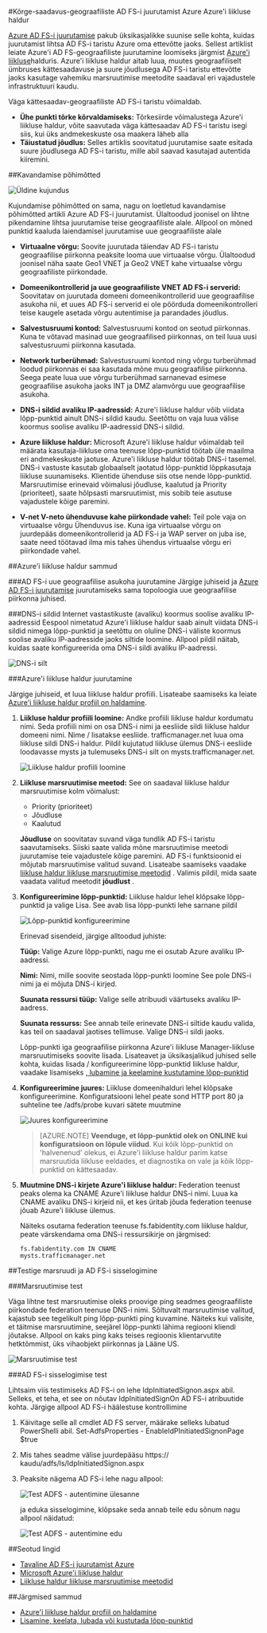 <properties
    pageTitle="Kõrge-saadavus-geograafiliste AD FS-i juurutamist Azure Azure'i liikluse haldur | Microsoft Azure'i"
    description="Selles dokumendis saate teada, kuidas kasutada Azure AD FS-i kõrge ligipääsetavusele."
    keywords="Azure'i liikluse haldur, ADFS-i Azure liikluse haldur geograafilised, mitme andmekeskuses, geograafilised andmekeskuste, mitut geograafilist andmekeskuste, AD FS-i juurutada Azure AD FS-i, juurutada azure ADFS-i, azure ADFS-i, azure ad FS-i, juurutada ADFS-i, juurutada ad FS-i ADFS-i Azure, juurutada ADFS-i Azure, juurutada AD FS-i azure, ADFS-i azure AD FS-i, Azure AD FS-i Azure iaas tutvustus , ADFS-i, Azure'i ADFS-i teisaldamine"
    services="active-directory"
    documentationCenter=""
    authors="anandyadavmsft"
    manager="femila"
    editor=""/>

<tags
    ms.service="active-directory"
    ms.workload="identity"
    ms.tgt_pltfrm="na"
    ms.devlang="na"
    ms.topic="get-started-article"
    ms.date="09/01/2016"
    ms.author="anandy;billmath"/>
    
#<a name="high-availability-cross-geographic-ad-fs-deployment-in-azure-with-azure-traffic-manager"></a>Kõrge-saadavus-geograafiliste AD FS-i juurutamist Azure Azure'i liikluse haldur

[Azure AD FS-i juurutamise](active-directory-aadconnect-azure-adfs.md) pakub üksikasjalikke suunise selle kohta, kuidas juurutamist lihtsa AD FS-i taristu Azure oma ettevõtte jaoks. Sellest artiklist leiate Azure'i AD FS-geograafiliste juurutamine loomiseks järgmist [Azure'i liikluse](../traffic-manager/traffic-manager-overview.md)halduris. Azure'i liikluse haldur aitab luua, muutes geograafiliselt ümbruses kättesaadavuse ja suure jõudlusega AD FS-i taristu ettevõtte jaoks kasutage vahemiku marsruutimise meetodite saadaval eri vajadustele infrastruktuuri kaudu.

Väga kättesaadav-geograafiliste AD FS-i taristu võimaldab.

* **Ühe punkti tõrke kõrvaldamiseks:** Tõrkesiirde võimalustega Azure'i liikluse haldur, võite saavutada väga kättesaadav AD FS-i taristu isegi siis, kui üks andmekeskuste osa maakera läheb alla
* **Täiustatud jõudlus:** Selles artiklis soovitatud juurutamise saate esitada suure jõudlusega AD FS-i taristu, mille abil saavad kasutajad autentida kiiremini. 

##<a name="design-principles"></a>Kavandamise põhimõtted

![Üldine kujundus](./media/active-directory-adfs-in-azure-with-azure-traffic-manager/blockdiagram.png)

Kujundamise põhimõtted on sama, nagu on loetletud kavandamise põhimõtted artikli Azure AD FS-i juurutamist. Ülaltoodud joonisel on lihtne pikendamine lihtsa juurutamise teise geograafiliste alale. Allpool on mõned punktid kaaluda laiendamisel juurutamise uue geograafiliste alale

* **Virtuaalne võrgu:** Soovite juurutada täiendav AD FS-i taristu geograafilise piirkonna peaksite looma uue virtuaalse võrgu. Ülaltoodud joonisel näha saate Geo1 VNET ja Geo2 VNET kahe virtuaalse võrgu geograafiliste piirkondade.

* **Domeenikontrollerid ja uue geograafiliste VNET AD FS-i serverid:** Soovitatav on juurutada domeeni domeenikontrollerid uue geograafilise asukoha nii, et uues AD FS-i serverid ei ole pöörduda domeenikontrolleri teise kaugele asetada võrgu autentimise ja parandades jõudlus.

* **Salvestusruumi kontod:** Salvestusruumi kontod on seotud piirkonnas. Kuna te võtavad masinad uue geograafilised piirkonnas, on teil luua uusi salvestusruumi piirkonna kasutada.  

* **Network turberühmad:** Salvestusruumi kontod ning võrgu turberühmad loodud piirkonnas ei saa kasutada mõne muu geograafilise piirkonna. Seega peate luua uue võrgu turberühmad sarnanevad esimese geograafilise asukoha jaoks INT ja DMZ alamvõrgu uue geograafilise asukoha.

* **DNS-i sildid avaliku IP-aadressid:** Azure'i liikluse haldur võib viidata lõpp-punktid ainult DNS-i sildid kaudu. Seetõttu on vaja luua välise koormus soolise avaliku IP-aadressid DNS-i sildid.

* **Azure liikluse haldur:** Microsoft Azure'i liikluse haldur võimaldab teil määrata kasutaja-liikluse oma teenuse lõpp-punktid töötab üle maailma eri andmekeskuste jaotuse. Azure'i liikluse haldur töötab DNS-i tasemel. DNS-i vastuste kasutab globaalselt jaotatud lõpp-punktid lõppkasutaja liikluse suunamiseks. Klientide ühenduse siis otse nende lõpp-punktid. Marsruutimise erinevaid võimalusi jõudluse, kaalutud ja Priority (prioriteet), saate hõlpsasti marsruutimist, mis sobib teie asutuse vajadustele kõige paremini. 

* **V-net V-neto ühenduvuse kahe piirkondade vahel:** Teil pole vaja on virtuaalse võrgu Ühenduvus ise. Kuna iga virtuaalse võrgu on juurdepääs domeenikontrollerid ja AD FS-i ja WAP server on juba ise, saate need töötavad ilma mis tahes ühendus virtuaalse võrgu eri piirkondade vahel. 

##<a name="steps-to-integrate-azure-traffic-manager"></a>Azure'i liikluse haldur sammud

###<a name="deploy-ad-fs-in-the-new-geographical-region"></a>AD FS-i uue geograafilise asukoha juurutamine
Järgige juhiseid ja [Azure AD FS-i juurutamise](active-directory-aadconnect-azure-adfs.md) juurutamiseks sama topoloogia uue geograafilise piirkonna juhised.

###<a name="dns-labels-for-public-ip-addresses-of-the-internet-facing-public-load-balancers"></a>DNS-i sildid Internet vastastikuste (avaliku) koormus soolise avaliku IP-aadressid
Eespool nimetatud Azure'i liikluse haldur saab ainult viidata DNS-i sildid nimega lõpp-punktid ja seetõttu on oluline DNS-i väliste koormus soolise avaliku IP-aadresside jaoks siltide loomine. Allpool pildil näitab, kuidas saate konfigureerida oma DNS-i sildi avaliku IP-aadressi. 

![DNS-i silt](./media/active-directory-adfs-in-azure-with-azure-traffic-manager/eastfabstsdnslabel.png)

###<a name="deploying-azure-traffic-manager"></a>Azure'i liikluse haldur juurutamine

Järgige juhiseid, et luua liikluse haldur profiili. Lisateabe saamiseks ka leiate [Azure'i liikluse haldur profiil on haldamine](../traffic-manager/traffic-manager-manage-profiles.md).

1. **Liikluse haldur profiili loomine:** Andke profiili liikluse haldur kordumatu nimi. Seda profiili nimi on osa DNS-i nimi ja eesliide sildi liikluse haldur domeeni nimi. Nime / lisatakse eesliide. trafficmanager.net luua oma liikluse sildi DNS-i haldur. Pildil kujutatud liikluse ülemus DNS-i eesliide loodavasse mysts ja tulemuseks DNS-i silt on mysts.trafficmanager.net. 

    ![Liikluse haldur profiili loomine](./media/active-directory-adfs-in-azure-with-azure-traffic-manager/trafficmanager01.png)
 
2. **Liikluse marsruutimise meetod:** See on saadaval liikluse haldur marsruutimise kolm võimalust:

    * Priority (prioriteet) 
    * Jõudluse
    * Kaalutud
    
    **Jõudluse** on soovitatav suvand väga tundlik AD FS-i taristu saavutamiseks. Siiski saate valida mõne marsruutimise meetodi juurutamise teie vajadustele kõige paremini. AD FS-i funktsioonid ei mõjutab marsruutimise valitud suvand. Lisateabe saamiseks vaadake [liikluse haldur liikluse marsruutimise meetodid](../traffic-manager/traffic-manager-routing-methods.md) . Valimis pildil, mida saate vaadata valitud meetodit **jõudlust** .
   
3.  **Konfigureerimine lõpp-punktid:** Liikluse haldur lehel klõpsake lõpp-punktid ja valige Lisa. See avab lisa lõpp-punkti lehe sarnane pildil
 
    ![Lõpp-punktid konfigureerimine](./media/active-directory-adfs-in-azure-with-azure-traffic-manager/eastfsendpoint.png)
 
    Erinevad sisendeid, järgige alltoodud juhiste:

    **Tüüp:** Valige Azure lõpp-punkti, nagu me ei osutab Azure avaliku IP-aadressi.

    **Nimi:** Nimi, mille soovite seostada lõpp-punkti loomine See pole DNS-i nimi ja ei mõjuta DNS-i kirjed.

    **Suunata ressursi tüüp:** Valige selle atribuudi väärtuseks avaliku IP-aadress. 

    **Suunata ressurss:** See annab teile erinevate DNS-i siltide kaudu valida, kas teil on saadaval jaotises tellimuse. Valige DNS-i sildi jaoks.

    Lõpp-punkti iga geograafilise piirkonna Azure'i liikluse Manager-liikluse marsruutimiseks soovite lisada.
    Lisateavet ja üksikasjalikud juhised selle kohta, kuidas lisada / konfigureerimine lõpp-punktid liikluse haldur, vaadake lisamiseks [, lubamine ja keelamine kustutamine lõpp-punktid](../traffic-manager/traffic-manager-endpoints.md)
    
4. **Konfigureerimine juures:** Liikluse domeenihalduri lehel klõpsake konfigureerimine. Konfiguratsiooni lehel peate sond HTTP port 80 ja suhteline tee /adfs/probe kuvari sätete muutmine

    ![Juures konfigureerimine](./media/active-directory-adfs-in-azure-with-azure-traffic-manager/mystsconfig.png) 

    >[AZURE.NOTE] **Veenduge, et lõpp-punktid olek on ONLINE kui konfiguratsioon on lõpule viidud**. Kui kõik lõpp-punktid on 'halvenenud' olekus, ei Azure'i liikluse haldur parim katse marsruutida liikluse eeldades, et diagnostika on vale ja kõik lõpp-punktid on kättesaadav.

5. **Muutmine DNS-i kirjete Azure'i liikluse haldur:** Federation teenust peaks olema ka CNAME Azure'i liikluse haldur DNS-i nimi. Luua ka CNAME avaliku DNS-i kirjeid nii, et kes üritab jõuda federation teenuse jõuab Azure'i liikluse ülemus.

    Näiteks osutama federation teenuse fs.fabidentity.com liikluse haldur, peate värskendama oma DNS-i ressursikirje on järgmised:

    <code>fs.fabidentity.com IN CNAME mysts.trafficmanager.net</code>

##<a name="test-the-routing-and-ad-fs-sign-in"></a>Testige marsruudi ja AD FS-i sisselogimine   

###<a name="routing-test"></a>Marsruutimise test

Väga lihtne test marsruutimise oleks proovige ping seadmes geograafiliste piirkondade federation teenuse DNS-i nimi. Sõltuvalt marsruutimise valitud, kajastub see tegelikult ping lõpp-punkti ping kuvamine. Näiteks kui valisite, et täitmise marsruutimine, seejärel lõpp-punkti lähima regiooni kliendi jõutakse. Allpool on kaks ping kaks teises regioonis klientarvutite hetktõmmist, üks vihaobjekt piirkonnas ja Lääne US. 

![Marsruutimise test](./media/active-directory-adfs-in-azure-with-azure-traffic-manager/pingtest.png)

###<a name="ad-fs-sign-in-test"></a>AD FS-i sisselogimise test

Lihtsaim viis testimiseks AD FS-i on lehe IdpInitiatedSignon.aspx abil. Selleks, et teha, et see on nõutav IdpInitiatedSignOn AD FS-i atribuutide kohta. Järgige allpool AD FS-i häälestuse kontrollimine
 
1. Käivitage selle all cmdlet AD FS server, määrake selleks lubatud PowerShelli abil. Set-AdfsProperties - EnableIdPInitiatedSignonPage $true
2. Mis tahes seadme välise juurdepääsu https:// kaudu<yourfederationservicedns>/adfs/ls/IdpInitiatedSignon.aspx
3. Peaksite nägema AD FS-i lehe nagu allpool:

    ![Test ADFS - autentimine ülesanne](./media/active-directory-adfs-in-azure-with-azure-traffic-manager/adfstest1.png)

    ja eduka sisselogimine, klõpsake seda annab teile edu sõnum nagu allpool näidatud:

    ![Test ADFS - autentimine edu](./media/active-directory-adfs-in-azure-with-azure-traffic-manager/adfstest2.png)
 
##<a name="related-links"></a>Seotud lingid
* [Tavaline AD FS-i juurutamist Azure](active-directory-aadconnect-azure-adfs.md)
* [Microsoft Azure'i liikluse haldur](../traffic-manager/traffic-manager-overview.md)
* [Liikluse haldur liikluse marsruutimise meetodid](../traffic-manager/traffic-manager-routing-methods.md)

##<a name="next-steps"></a>Järgmised sammud
* [Azure'i liikluse haldur profiil on haldamine](../traffic-manager/traffic-manager-manage-profiles.md)
* [Lisamine, keelata, lubada või kustutada lõpp-punktid](../traffic-manager/traffic-manager-endpoints.md) 

